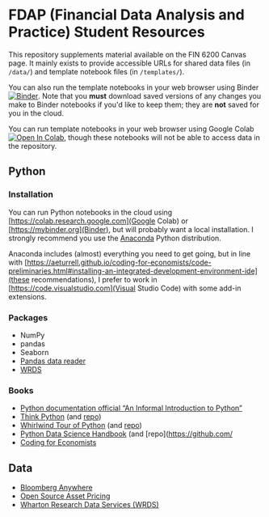 # FDAP (Financial Data Analysis and Practice) Student Resources

This repository supplements material available on the FIN 6200 Canvas page. It mainly exists to provide accessible URLs for shared data files (in `/data/`) and template notebook files (in `/templates/`).

You can also run the template notebooks in your web browser using Binder [![Binder](https://mybinder.org/badge_logo.svg)](https://mybinder.org/v2/gh/lukestein-classes/fdap_public/HEAD). Note that you **must** download saved versions of any changes you make to Binder notebooks if you'd like to keep them; they are **not** saved for you in the cloud.

You can run template notebooks in your web browser using Google Colab [![Open In Colab](https://colab.research.google.com/assets/colab-badge.svg)](https://colab.research.google.com/github/lukestein-classes/fdap_public/blob/master), though these notebooks will not be able to access data in the repository.

## Python

### Installation
You can run Python notebooks in the cloud using [https://colab.research.google.com](Google Colab) or [https://mybinder.org](Binder), but will probably want a local installation. I strongly recommend you use the [Anaconda](https://www.anaconda.com/products/individual) Python distribution.

Anaconda includes (almost) everything you need to get going, but in line with [https://aeturrell.github.io/coding-for-economists/code-preliminaries.html#installing-an-integrated-development-environment-ide](these recommendations), I prefer to work in [https://code.visualstudio.com](Visual Studio Code) with some add-in extensions.


### Packages
- NumPy
- pandas
- Seaborn
- [Pandas data reader](https://pydata.github.io/pandas-datareader/)
- [WRDS](https://github.com/wharton/wrds)

### Books
- [Python documentation official “An Informal Introduction to Python”](https://docs.python.org/3/tutorial/introduction.html#)
- [Think Python](https://greenteapress.com/wp/think-python-2e/) (and [repo](https://github.com/AllenDowney/ThinkPython2))
- [Whirlwind Tour of Python](https://jakevdp.github.io/WhirlwindTourOfPython/) (and [repo](https://github.com/jakevdp/WhirlwindTourOfPython))
- [Python Data Science Handbook](https://jakevdp.github.io/PythonDataScienceHandbook/) (and [repo](https://github.com/
- [Coding for Economists](https://aeturrell.github.io/coding-for-economists/)


## Data
- [Bloomberg Anywhere](https://bba.bloomberg.com)
- [Open Source Asset Pricing](https://www.openassetpricing.com/data/)
- [Wharton Research Data Services (WRDS)](https://wrds-www.wharton.upenn.edu)